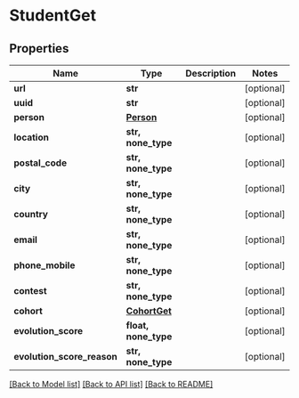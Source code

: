# StudentGet

## Properties
Name | Type | Description | Notes
------------ | ------------- | ------------- | -------------
**url** | **str** |  | [optional] 
**uuid** | **str** |  | [optional] 
**person** | [**Person**](Person.md) |  | [optional] 
**location** | **str, none_type** |  | [optional] 
**postal_code** | **str, none_type** |  | [optional] 
**city** | **str, none_type** |  | [optional] 
**country** | **str, none_type** |  | [optional] 
**email** | **str, none_type** |  | [optional] 
**phone_mobile** | **str, none_type** |  | [optional] 
**contest** | **str, none_type** |  | [optional] 
**cohort** | [**CohortGet**](CohortGet.md) |  | [optional] 
**evolution_score** | **float, none_type** |  | [optional] 
**evolution_score_reason** | **str, none_type** |  | [optional] 

[[Back to Model list]](../README.md#documentation-for-models) [[Back to API list]](../README.md#documentation-for-api-endpoints) [[Back to README]](../README.md)


